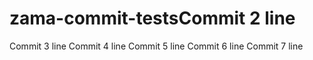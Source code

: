 # zama-commit-testsCommit 2 line
Commit 3 line
Commit 4 line
Commit 5 line
Commit 6 line
Commit 7 line
